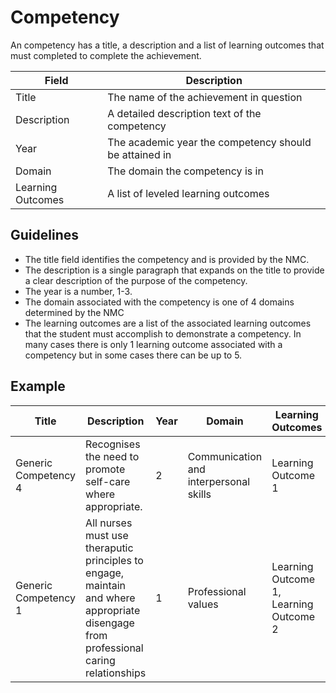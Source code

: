 # Competency 

An competency has a title, a description and a list of learning outcomes that must completed to complete the achievement.


| Field | Description |
| ----- | ----------- |
| Title | The name of the achievement in question |
| Description | A detailed description text of the competency |
| Year | The academic year the competency should be attained in | 
| Domain | The domain the competency is in | 
| Learning Outcomes | A list of leveled learning outcomes |

## Guidelines
* The title field identifies the competency and is provided by the NMC.
* The description is a single paragraph that expands on the title to provide a clear description of the purpose of the competency.
* The year is a number, 1-3. 
* The domain associated with the competency is one of 4 domains determined by the NMC
* The learning outcomes are a list of the associated learning outcomes that the student must accomplish to demonstrate a competency. In many cases there is only 1 learning outcome associated with a competency but in some cases there can be up to 5.

## Example


| Title | Description | Year | Domain | Learning Outcomes |
| ----- | ------------- | --- | ----------- | ----------- |
| Generic Competency 4 | Recognises the need to promote self-care where appropriate. | 2 | Communication and interpersonal skills | Learning Outcome 1 | 
| Generic Competency 1 | All nurses must use theraputic principles to engage, maintain and where appropriate disengage from professional caring relationships | 1 | Professional values | Learning Outcome 1, Learning Outcome 2 |



